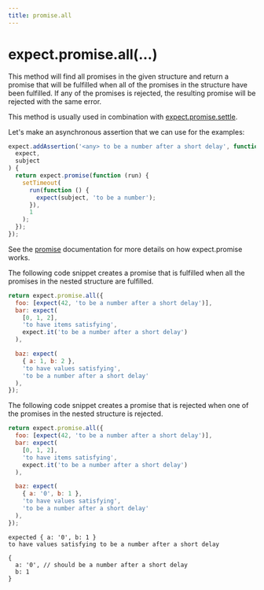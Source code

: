 ```yaml
---
title: promise.all
---
```


# expect.promise.all(...)

This method will find all promises in the given structure and return a promise
that will be fulfilled when all of the promises in the structure have been
fulfilled. If any of the promises is rejected, the resulting promise will be
rejected with the same error.

This method is usually used in combination with
[expect.promise.settle](../promise-settle/).

Let's make an asynchronous assertion that we can use for the examples:

```js
expect.addAssertion('<any> to be a number after a short delay', function (
  expect,
  subject
) {
  return expect.promise(function (run) {
    setTimeout(
      run(function () {
        expect(subject, 'to be a number');
      }),
      1
    );
  });
});
```

See the [promise](../promise/) documentation for more details on how
expect.promise works.

The following code snippet creates a promise that is fulfilled when all the
promises in the nested structure are fulfilled.

<!-- unexpected-markdown async:true -->

```js
return expect.promise.all({
  foo: [expect(42, 'to be a number after a short delay')],
  bar: expect(
    [0, 1, 2],
    'to have items satisfying',
    expect.it('to be a number after a short delay')
  ),

  baz: expect(
    { a: 1, b: 2 },
    'to have values satisfying',
    'to be a number after a short delay'
  ),
});
```

The following code snippet creates a promise that is rejected when one
of the promises in the nested structure is rejected.

<!-- unexpected-markdown async:true -->

```js
return expect.promise.all({
  foo: [expect(42, 'to be a number after a short delay')],
  bar: expect(
    [0, 1, 2],
    'to have items satisfying',
    expect.it('to be a number after a short delay')
  ),

  baz: expect(
    { a: '0', b: 1 },
    'to have values satisfying',
    'to be a number after a short delay'
  ),
});
```

```output
expected { a: '0', b: 1 }
to have values satisfying to be a number after a short delay

{
  a: '0', // should be a number after a short delay
  b: 1
}
```
